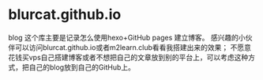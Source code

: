 # blurcat.github.io
blog
这个库主要是记录怎么使用hexo+GitHub pages 建立博客。
感兴趣的小伙伴可以访问blurcat.github.io或者m2learn.club看看我搭建出来的效果；
不愿意花钱买vps自己搭建博客或者不想把自己的文章放到别的平台上，可以考虑这种方式，把自己的blog放到自己的GitHub上。
